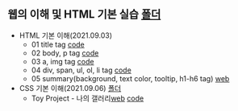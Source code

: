 ## 웹의 이해 및 HTML 기본 실습 [폴더](https://github.com/kbjung/LikeLion_13th_DataCourse/tree/main/01_web_html)
  + HTML 기본 이해(2021.09.03)
    - 01 title tag [code](https://github.com/kbjung/LikeLion_13th_DataCourse/blob/main/01_web_html/01_html_title.html)
    - 02 body, p tag [code](https://github.com/kbjung/LikeLion_13th_DataCourse/blob/main/01_web_html/02_html_body.html)
    - 03 a, img tag [code](https://github.com/kbjung/LikeLion_13th_DataCourse/blob/main/01_web_html/03_html_link_img.html)
    - 04 div, span, ul, ol, li tag [code](https://github.com/kbjung/LikeLion_13th_DataCourse/blob/main/01_web_html/04_html_div_span.html)
    - 05 summary(background, text color, tooltip, h1-h6 tag) [web](https://github.com/kbjung/LikeLion_13th_DataCourse/blob/main/01_web_html/05_html_summary.html)
  + CSS 기본 이해(2021.09.06) [폴더](https://github.com/kbjung/LikeLion_13th_DataCourse/tree/main/02_css_gallery)
    - Toy Project - 나의 갤러리[web](https://kbjung.github.io/LikeLion_13th_DataCourse/02_css_gallery/15_my_gallery.html) [code](https://github.com/kbjung/LikeLion_13th_DataCourse/blob/main/02_css_gallery/15_my_gallery.html)
